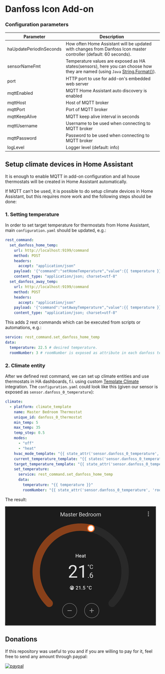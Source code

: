 # Danfoss Icon Add-on

### Configuration parameters

| Parameter               | Description                                                                                                                                                                                                |
|-------------------------|------------------------------------------------------------------------------------------------------------------------------------------------------------------------------------------------------------|
| haUpdatePeriodInSeconds | How often Home Assistant will be updated with changes from Danfoss Icon master controller (default: 60 seconds).                                                                                           |
| sensorNameFmt           | Temperature values are exposed as HA states(sensors), here you can choose how they are named (using `Java` [String.Format()](https://docs.oracle.com/javase/21/docs/api/java/util/Formatter.html#syntax)). |
| port                    | HTTP port to use for add-on's embedded web server                                                                                                                                                          |
| mqttEnabled             | MQTT Home Assistant auto discovery is enabled                                                                                                                                                              |
| mqttHost                | Host of MQTT broker                                                                                                                                                                                        |
| mqttPort                | Port of MQTT broker                                                                                                                                                                                        |
| mqttKeepAlive           | MQTT keep alive interval in seconds                                                                                                                                                                        |
| mqttUsername            | Username to be used when connecting to MQTT broker                                                                                                                                                         |
| mqttPassword            | Password to be used when connecting to MQTT broker                                                                                                                                                         |
| logLevel                | Logger level (default: info)                                                                                                                                                                               |

## Setup climate devices in Home Assistant

It is enough to enable MQTT in add-on configuration and all house thermostats will be created in Home Assistant automatically.

If MQTT can't be used, it is possible to do setup climate devices in Home Assistant, but this requires more work and the following steps should be done:

### 1. Setting temperature

In order to set target temperature for thermostats from Home Assistant, main `configuration.yaml` should be updated, e.g.:

```yaml
rest_command:
  set_danfoss_home_temp:
    url: http://localhost:9199/command
    method: POST
    headers:
      accept: "application/json"
    payload: '{"command":"setHomeTemperature","value":{{ temperature }},"roomNumber":{{ roomNumber }}}'
    content_type: "application/json; charset=utf-8"
  set_danfoss_away_temp:
    url: http://localhost:9199/command
    method: POST
    headers:
      accept: "application/json"
    payload: '{"command":"setAwayTemperature","value":{{ temperature }},"roomNumber":{{ roomNumber }}}'
    content_type: "application/json; charset=utf-8"
```

This adds 2 rest commands which can be executed from scripts or automations, e.g.:

```yaml
service: rest_command.set_danfoss_home_temp
data:
  temperature: 22.5 # desired temperature.
  roomNumber: 3 # roomNumber is exposed as attribute in each danfoss temperature sensor entity.
```

### 2. Climate entity
After we defined rest command, we can set up climate entities and use thermostats in HA dashboards, f.i. using custom [Template Climate](https://github.com/jcwillox/hass-template-climate) integration.
The `configuration.yaml` could look like this (given our sensor is exposed as `sensor.danfoss_0_temperature`):

```yaml
climate:
  - platform: climate_template
    name: Master Bedroom Thermostat
    unique_id: danfoss_0_thermostat
    min_temp: 5
    max_temp: 35
    temp_step: 0.5
    modes:
      - "off"
      - "heat"
    hvac_mode_template: "{{ state_attr('sensor.danfoss_0_temperature', 'mode') }}"
    current_temperature_template: "{{ states('sensor.danfoss_0_temperature') }}"
    target_temperature_template: "{{ state_attr('sensor.danfoss_0_temperature', 'temperature_home') }}"
    set_temperature:
      service: rest_command.set_danfoss_home_temp
      data:
        temperature: "{{ temperature }}"
        roomNumber: "{{ state_attr('sensor.danfoss_0_temperature', 'room_number') }}"
```

The result:

![img.png](img.png)

## Donations

If this repository was useful to you and if you are willing to pay for it, feel free to send any amount through paypal:

[![paypal](https://www.paypalobjects.com/en_US/i/btn/btn_donateCC_LG.gif)](https://paypal.me/soundvibe)